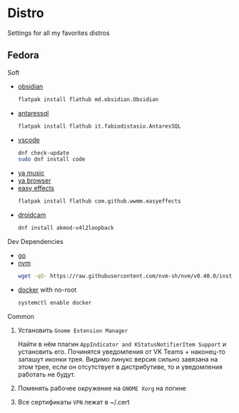 # Distro
Settings for all my favorites distros

## Fedora
Soft
- [obsidian](https://flathub.org/apps/md.obsidian.Obsidian)
  ```sh
  flatpak install flathub md.obsidian.Obsidian
  ```
- [antaressql](https://flathub.org/apps/it.fabiodistasio.AntaresSQL)
  ```sh
  flatpak install flathub it.fabiodistasio.AntaresSQL
  ```
- [vscode](https://code.visualstudio.com/docs/setup/linux#_rhel-fedora-and-centos-based-distributions)
  ```sh
  dnf check-update
  sudo dnf install code
  ```
- [ya music](https://github.com/cucumber-sp/yandex-music-linux/releases)
- [ya browser](https://browser.yandex.com)
- [easy effects](https://github.com/wwmm/easyeffects)
  ```sh
  flatpak install flathub com.github.wwmm.easyeffects
  ```
- [droidcam](https://www.dev47apps.com/droidcam/linux/)
  ```sh
  dnf install akmod-v4l2loopback
  ```
Dev Dependencies
- [go](https://go.dev/doc/install)
- [nvm](https://github.com/nvm-sh/nvm)
  ```sh
  wget -qO- https://raw.githubusercontent.com/nvm-sh/nvm/v0.40.0/install.sh | bash
  ```
- [docker](https://docs.docker.com/engine/install/fedora/#install-using-the-repository) with no-root
  ```sh
  systemctl enable docker
  ```
  
Common
1) Установить `Gnome Extension Manager`
   
   Найти в нём плагин `AppIndicator and KStatusNotifierItem Support` и установить его. Починятся уведомления от VK Teams + наконец-то запашут иконки трея. Видимо линукс версия сильно завязана на этом трее, если он отсутствует в дистрибутиве, то и уведомления работать не будут.
3) Поменять рабочее окружение на `GNOME Xorg` на логине
4) Все сертификаты `VPN` лежат в ~/.cert
